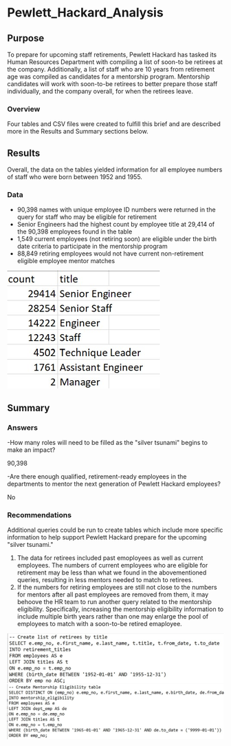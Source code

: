 # Pewlett_Hackard_Analysis

## Purpose
To prepare for upcoming staff retirements, Pewlett Hackard has tasked its Human Resources Department with compiling a list of soon-to be retirees at the company. Additionally, a list of staff who are 10 years from retirement age was compiled as candidates for a mentorship program. Mentorship candidates will work with soon-to-be retirees to better prepare those staff individually, and the company overall, for when the retirees leave. 
### Overview
Four tables and CSV files were created to fulfill this brief and are described more in the Results and Summary sections below.

## Results
Overall, the data on the tables yielded information for all employee numbers of staff who were born between 1952 and 1955.
### Data
- 90,398 names with unique employee ID numbers were returned in the query for staff who may be eligible for retirement
- Senior Engineers had the highest count by employee title at 29,414 of the 90,398 employees found in the table
- 1,549 current employees (not retiring soon) are eligible under the birth date criteria to participate in the mentorship program
- 88,849 retiring employees would not have current non-retirement eligible employee mentor matches 

![Retirement_Count_by_Title.jpg](https://github.com/tarajarell/Pewlett_Hackard_Analysis/blob/master/Resources/Retirement_Count_by_Title.jpg)

## Summary
### Answers
-How many roles will need to be filled as the "silver tsunami" begins to make an impact?

90,398

-Are there enough qualified, retirement-ready employees in the departments to mentor the next generation of Pewlett Hackard employees?

No
### Recommendations
Additional queries could be run to create tables which include more specific information to help support Pewlett Hackard prepare for the upcoming "silver tsunami."
1. The data for retirees included past emoployees as well as current employees. The numbers of current employees who are eligible for retirement may be less than what we found in the abovementioned queries, resulting in less mentors needed to match to retirees.
2. If the numbers for retiring employees are still not close to the numbers for mentors after all past employees are removed from them, it may behoove the HR team to run another query related to the mentorship eligibility. Specifically, increasing the mentorship eligibility information to include multiple birth years rather than one may enlarge the pool of employees to match with a soon-to-be retired emaployee.

![Retirees_List_syntax.jpg](https://github.com/tarajarell/Pewlett_Hackard_Analysis/blob/master/Resources/Retirees_List_syntax.jpg)
![Mentorship_Eligibility_syntax.jpg](https://github.com/tarajarell/Pewlett_Hackard_Analysis/blob/master/Resources/Mentorship_Eligibility_syntax.jpg)
